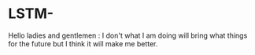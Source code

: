 # LSTM-
Hello ladies and gentlemen :
 I don't what I am doing will bring what things for the future but I think it will make me better.
 
